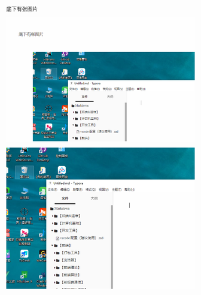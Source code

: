 

底下有张图片

![image-20231122235125735](../../images/image-20231122235125735.png)

![image-20231122234303667](../../images/image-20231122234303667.png)